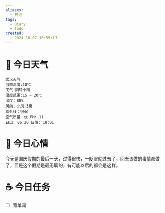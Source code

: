 ```yaml
---
aliases:
  - 日记
tags:
  - Diary
  - todo
created:
  - 2024-10-07 10:59:17
---
```

# 🌅 今日天气

``` 
武汉天气
当前温度:18℃
天气:阴转小雨
温度范围:15 ~ 20℃
湿度：88%
风向：北风 3级
紫外线：很弱
空气质量：优 PM: 11
日出: 06:20 日落: 18:01
```

# 🍋 今日心情

今天是国庆假期的最后一天，过得很快，一眨眼就过去了，回去该做的事情都做了，但是这个假期是最无聊的，有可能以后的都会是这样。

# ☕ 今日任务

- [ ] 背单词


